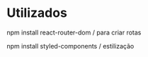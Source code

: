 # Utilizados
npm install react-router-dom / para criar rotas

npm install styled-components / estilização